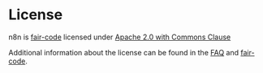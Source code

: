 # License

n8n is [fair-code](http://faircode.io) licensed under [Apache 2.0 with Commons Clause](https://github.com/n8n-io/n8n/blob/master/packages/cli/LICENSE.md)

Additional information about the license can be found in the [FAQ](faq.md#license) and [fair-code](http://faircode.io).
